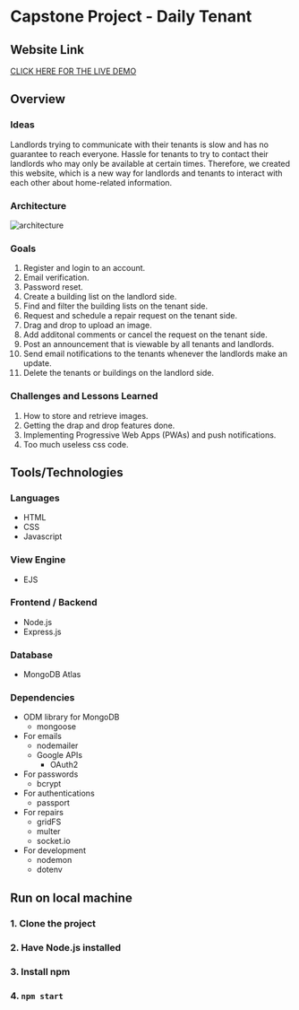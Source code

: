 # Capstone Project - Daily Tenant

## Website Link
[CLICK HERE FOR THE LIVE DEMO](https://dailytenant.herokuapp.com/)


## Overview
### Ideas
Landlords trying to communicate with their tenants is slow and has no guarantee to reach everyone. 
Hassle for tenants to try to contact their landlords who may only be available at certain times.
Therefore, we created this website, which is a new way for landlords and tenants to interact with each other about home-related information.

### Architecture
![architecture](https://user-images.githubusercontent.com/58491408/146209424-ace0699a-1bb7-4f43-939d-6c4509e082a8.png)

### Goals
1. Register and login to an account.
2. Email verification. 
3. Password reset. 
4. Create a building list on the landlord side. 
5. Find and filter the building lists on the tenant side. 
6. Request and schedule a repair request on the tenant side. 
7. Drag and drop to upload an image. 
8. Add additonal comments or cancel the request on the tenant side. 
9. Post an announcement that is viewable by all tenants and landlords. 
10. Send email notifications to the tenants whenever the landlords make an update. 
11. Delete the tenants or buildings on the landlord side. 

### Challenges and Lessons Learned
1. How to store and retrieve images.
2. Getting the drap and drop features done.
3. Implementing Progressive Web Apps (PWAs) and push notifications.
4. Too much useless css code.

## Tools/Technologies
### Languages
- HTML
- CSS
- Javascript

### View Engine
- EJS

### Frontend / Backend
- Node.js
- Express.js

### Database
- MongoDB Atlas

### Dependencies
- ODM library for MongoDB
  - mongoose
- For emails
  - nodemailer
  - Google APIs
    - OAuth2
- For passwords
  - bcrypt
- For authentications
  - passport
- For repairs
  - gridFS
  - multer
  - socket.io
- For development
  - nodemon
  - dotenv

## Run on local machine
### 1. Clone the project
### 2. Have Node.js installed
### 3. Install npm
### 4. `npm start`
